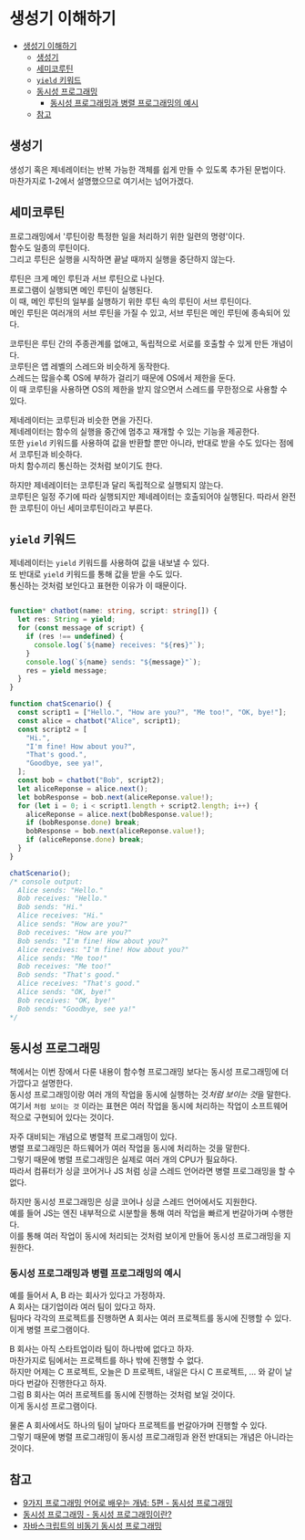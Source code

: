 # 생성기 이해하기

- [생성기 이해하기](#생성기-이해하기)
  - [생성기](#생성기)
  - [세미코루틴](#세미코루틴)
  - [`yield` 키워드](#yield-키워드)
  - [동시성 프로그래밍](#동시성-프로그래밍)
    - [동시성 프로그래밍과 병렬 프로그래밍의 예시](#동시성-프로그래밍과-병렬-프로그래밍의-예시)
  - [참고](#참고)

## 생성기

생성기 혹은 제네레이터는 반복 가능한 객체를 쉽게 만들 수 있도록 추가된 문법이다.  
마찬가지로 1-2에서 설명했으므로 여기서는 넘어가겠다.

## 세미코루틴

프로그래밍에서 '루틴이랑 특정한 일을 처리하기 위한 일련의 명령'이다.  
함수도 일종의 루틴이다.  
그리고 루틴은 실행을 시작하면 끝날 때까지 실행을 중단하지 않는다.

루틴은 크게 메인 루틴과 서브 루틴으로 나뉜다.  
프로그램이 실행되면 메인 루틴이 실행된다.  
이 때, 메인 루틴의 일부를 실행하기 위한 루틴 속의 루틴이 서브 루틴이다.  
메인 루틴은 여러개의 서브 루틴을 가질 수 있고, 서브 루틴은 메인 루틴에 종속되어 있다.

코루틴은 루틴 간의 주종관계를 없애고, 독립적으로 서로를 호출할 수 있게 만든 개념이다.  
코루틴은 앱 레벨의 스레드와 비슷하게 동작한다.  
스레드는 많을수록 OS에 부하가 걸리기 때문에 OS에서 제한을 둔다.  
이 때 코루틴을 사용하면 OS의 제한을 받지 않으면서 스레드를 무한정으로 사용할 수 있다.

제네레이터는 코루틴과 비슷한 면을 가진다.  
제네레이터는 함수의 실행을 중간에 멈추고 재개할 수 있는 기능을 제공한다.  
또한 `yield` 키워드를 사용하여 값을 반환할 뿐만 아니라, 반대로 받을 수도 있다는 점에서 코루틴과 비슷하다.  
마치 함수끼리 통신하는 것처럼 보이기도 한다.

하지만 제네레이터는 코루틴과 달리 독립적으로 실행되지 않는다.  
코루틴은 일정 주기에 따라 실행되지만 제네레이터는 호출되어야 실행된다.
따라서 완전한 코루틴이 아닌 세미코루틴이라고 부른다.

## `yield` 키워드

제네레이터는 `yield` 키워드를 사용하여 값을 내보낼 수 있다.  
또 반대로 `yield` 키워드를 통해 값을 받을 수도 있다.  
통신하는 것처럼 보인다고 표현한 이유가 이 때문이다.

```ts

function* chatbot(name: string, script: string[]) {
  let res: String = yield;
  for (const message of script) {
    if (res !== undefined) {
      console.log(`${name} receives: "${res}"`);
    }
    console.log(`${name} sends: "${message}"`);
    res = yield message;
  }
}

function chatScenario() {
  const script1 = ["Hello.", "How are you?", "Me too!", "OK, bye!"];
  const alice = chatbot("Alice", script1);
  const script2 = [
    "Hi.",
    "I'm fine! How about you?",
    "That's good.",
    "Goodbye, see ya!",
  ];
  const bob = chatbot("Bob", script2);
  let aliceReponse = alice.next();
  let bobResponse = bob.next(aliceReponse.value!);
  for (let i = 0; i < script1.length + script2.length; i++) {
    aliceReponse = alice.next(bobResponse.value!);
    if (bobResponse.done) break;
    bobResponse = bob.next(aliceReponse.value!);
    if (aliceReponse.done) break;
  }
}

chatScenario();
/* console output:
  Alice sends: "Hello."
  Bob receives: "Hello."
  Bob sends: "Hi."
  Alice receives: "Hi."
  Alice sends: "How are you?"
  Bob receives: "How are you?"
  Bob sends: "I'm fine! How about you?"
  Alice receives: "I'm fine! How about you?"
  Alice sends: "Me too!"
  Bob receives: "Me too!"
  Bob sends: "That's good."
  Alice receives: "That's good."
  Alice sends: "OK, bye!"
  Bob receives: "OK, bye!"
  Bob sends: "Goodbye, see ya!"
*/
```

## 동시성 프로그래밍

책에서는 이번 장에서 다룬 내용이 함수형 프로그래밍 보다는 동시성 프로그래밍에 더 가깝다고 설명한다.  
동시성 프로그래밍이랑 여러 개의 작업을 동시에 실행하는 것*처럼 보이는 것*을 말한다.  
여기서 `처럼 보이는 것` 이라는 표현은 여러 작업을 동시에 처리하는 작업이 소프트웨어 적으로 구현되어 있다는 것이다.

자주 대비되는 개념으로 병렬적 프로그래밍이 있다.  
병렬 프로그래밍은 하드웨어가 여러 작업을 동시에 처리하는 것을 말한다.  
그렇기 때문에 병렬 프로그래밍은 실제로 여러 개의 CPU가 필요하다.  
따라서 컴퓨터가 싱글 코어거나 JS 처럼 싱글 스레드 언어라면 병렬 프로그래밍을 할 수 없다.

하지만 동시성 프로그래밍은 싱글 코어나 싱글 스레드 언어에서도 지원한다.  
예를 들어 JS는 엔진 내부적으로 시분할을 통해 여러 작업을 빠르게 번갈아가며 수행한다.  
이를 통해 여러 작업이 동시에 처리되는 것처럼 보이게 만들어 동시성 프로그래밍을 지원한다.

### 동시성 프로그래밍과 병렬 프로그래밍의 예시

예를 들어서 A, B 라는 회사가 있다고 가정하자.  
A 회사는 대기업이라 여러 팀이 있다고 하자.  
팀마다 각각의 프로젝트를 진행하면 A 회사는 여러 프로젝트를 동시에 진행할 수 있다.  
이게 병렬 프로그램이다.

B 회사는 아직 스타트업이라 팀이 하나밖에 없다고 하자.  
마찬가지로 팀에서는 프로젝트를 하나 밖에 진행할 수 없다.  
하지만 어제는 C 프로젝트, 오늘은 D 프로젝트, 내일은 다시 C 프로젝트, ... 와 같이 날마다 번갈아 진행한다고 하자.  
그럼 B 회사는 여러 프로젝트를 동시에 진행하는 것처럼 보일 것이다.  
이게 동시성 프로그램이다.

물론 A 회사에서도 하나의 팀이 날마다 프로젝트를 번갈아가며 진행할 수 있다.  
그렇기 때문에 병렬 프로그래밍이 동시성 프로그래밍과 완전 반대되는 개념은 아니라는 것이다.

## 참고

- [9가지 프로그래밍 언어로 배우는 개념: 5편 - 동시성 프로그래밍](https://tech.devsisters.com/posts/programming-languages-5-concurrent-programming/)
- [동시성 프로그래밍 - 동시성 프로그래밍이란?](https://shindo.tistory.com/15)
- [자바스크립트의 비동기 동시성 프로그래밍](https://velog.io/@younoah/js-asynchrony-concurrency-programming)
